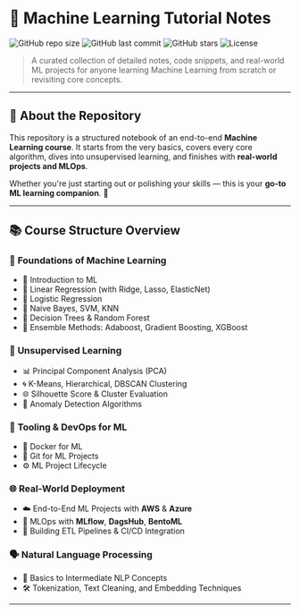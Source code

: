 # 🚀 Machine Learning Tutorial Notes

![GitHub repo size](https://img.shields.io/github/repo-size/princeraj07m/Machine_Learning_Notes?style=for-the-badge)
![GitHub last commit](https://img.shields.io/github/last-commit/princeraj07m/Machine_Learning_Notes?style=for-the-badge)
![GitHub stars](https://img.shields.io/github/stars/princeraj07m/Machine_Learning_Notes?style=for-the-badge)
![License](https://img.shields.io/github/license/princeraj07m/Machine_Learning_Notes?style=for-the-badge)

> A curated collection of detailed notes, code snippets, and real-world ML projects for anyone learning Machine Learning from scratch or revisiting core concepts.

---

## 🧠 About the Repository

This repository is a structured notebook of an end-to-end **Machine Learning course**. It starts from the very basics, covers every core algorithm, dives into unsupervised learning, and finishes with **real-world projects and MLOps**.

Whether you're just starting out or polishing your skills — this is your **go-to ML learning companion**. 🧪

---

## 📚 Course Structure Overview

### 🧩 **Foundations of Machine Learning**
- 🔹 Introduction to ML
- 🔹 Linear Regression (with Ridge, Lasso, ElasticNet)
- 🔹 Logistic Regression
- 🔹 Naive Bayes, SVM, KNN
- 🔹 Decision Trees & Random Forest
- 🔹 Ensemble Methods: Adaboost, Gradient Boosting, XGBoost

### 🧪 **Unsupervised Learning**
- 📊 Principal Component Analysis (PCA)
- 🌀 K-Means, Hierarchical, DBSCAN Clustering
- 🌐 Silhouette Score & Cluster Evaluation
- 🚨 Anomaly Detection Algorithms

### 🧰 **Tooling & DevOps for ML**
- 🐳 Docker for ML
- 🧬 Git for ML Projects
- ⚙️ ML Project Lifecycle

### 🌐 **Real-World Deployment**
- ☁️ End-to-End ML Projects with **AWS** & **Azure**
- 🔁 MLOps with **MLflow**, **DagsHub**, **BentoML**
- 🔗 Building ETL Pipelines & CI/CD Integration

### 🗣️ **Natural Language Processing**
- 📖 Basics to Intermediate NLP Concepts
- 🛠️ Tokenization, Text Cleaning, and Embedding Techniques

---

